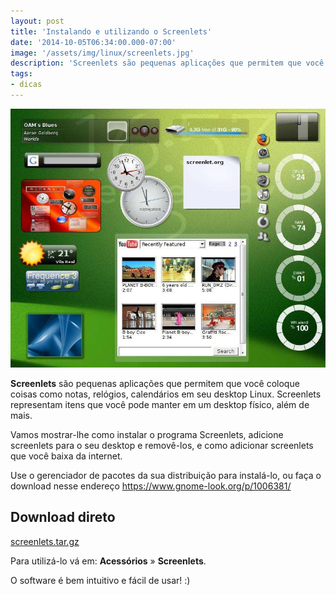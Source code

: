 ```yaml
---
layout: post
title: 'Instalando e utilizando o Screenlets'
date: '2014-10-05T06:34:00.000-07:00'
image: '/assets/img/linux/screenlets.jpg'
description: 'Screenlets são pequenas aplicações que permitem que você coloque coisas como notas, relógios, calendários em seu desktop Linux.'
tags:
- dicas
---
```


![Instalando e utilizando o Screenlets](/assets/img/linux/screenlets.jpg "Instalando e utilizando o Screenlets")

__Screenlets__ são pequenas aplicações que permitem que você coloque coisas como notas, relógios, calendários em seu desktop Linux. Screenlets representam itens que você pode manter em um desktop físico, além de mais.

Vamos mostrar-lhe como instalar o programa Screenlets, adicione screenlets para o seu desktop e removê-los, e como adicionar screenlets que você baixa da internet.

Use o gerenciador de pacotes da sua distribuição para instalá-lo, ou faça o download nesse endereço
<https://www.gnome-look.org/p/1006381/>

## Download direto
[screenlets.tar.gz](https://code.launchpad.net/screenlets/trunk/0.1/+download/screenlets-0.1.tar.gz "Screenlets")

Para utilizá-lo vá em: __Acessórios__ &raquo; __Screenlets__. 

O software é bem intuitivo e fácil de usar! :)

<script async src="https://pagead2.googlesyndication.com/pagead/js/adsbygoogle.js"></script>

<!-- Informat -->
<ins class="adsbygoogle"
 style="display:block"
 data-ad-client="ca-pub-2838251107855362"
 data-ad-slot="2327980059"
 data-ad-format="auto"
 data-full-width-responsive="true"></ins>

<script>
(adsbygoogle = window.adsbygoogle || []).push({});
</script>




